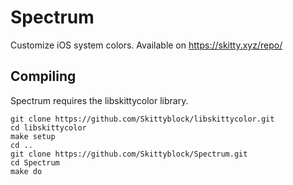 # Spectrum
Customize iOS system colors. Available on https://skitty.xyz/repo/

## Compiling
Spectrum requires the libskittycolor library.
```
git clone https://github.com/Skittyblock/libskittycolor.git
cd libskittycolor
make setup
cd ..
git clone https://github.com/Skittyblock/Spectrum.git
cd Spectrum
make do
```